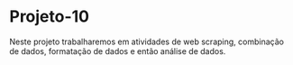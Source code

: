 # Projeto-10
Neste  projeto  trabalharemos  em  atividades  de  web  scraping,  combinação  de  dados, formatação de dados e então análise de dados. 
